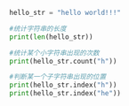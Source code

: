 
<BlogInfo id="685" title="15.字符串统计操作" author="白日梦想猿" pv=0 read_times=0 pre_cost_time=0分8秒 category="高级变量类型" tag_list="['高级变量类型']" create_time="2020.02.11 10:56:01" update_time="2020.02.11 10:59:25" />

```python
hello_str = "hello world!!!"

#统计字符串的长度
print(len(hello_str))

#统计某个小字符串出现的次数
print(hello_str.count("h"))

#判断某一个子字符串出现的位置
print(hello_str.index("h"))
print(hello_str.index("he"))
```

